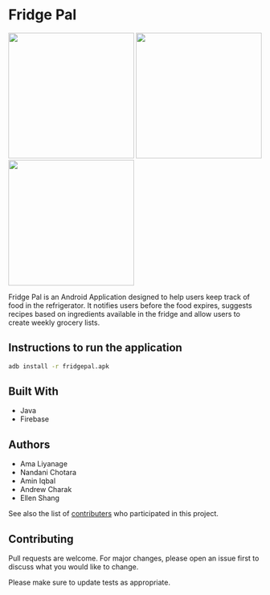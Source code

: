 # Fridge Pal
<img src="https://i.imgur.com/n4B4pxU.png" width="250">   <img src="https://i.imgur.com/g5ZH1q5.png" width="250">   <img src="https://i.imgur.com/LfT3l34.png" width="250">

Fridge Pal is an Android Application designed to help users keep track of food in the refrigerator. It notifies users before the food expires, suggests recipes based on ingredients available in the fridge and allow users to create weekly grocery lists.

## Instructions to run the application


```bash
adb install -r fridgepal.apk
```
## Built With
* Java
* Firebase

## Authors
* Ama Liyanage
* Nandani Chotara
* Amin Iqbal
* Andrew Charak
* Ellen Shang

See also the list of [contributers](https://github.com/fridge-pal/fridge-pal-android/graphs/contributors) who participated in this project.

## Contributing
Pull requests are welcome. For major changes, please open an issue first to discuss what you would like to change.

Please make sure to update tests as appropriate.
